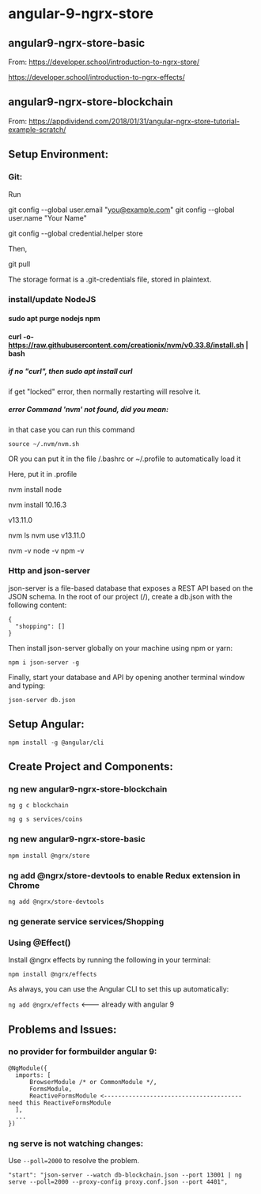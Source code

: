 # angular-9-ngrx-store

## angular9-ngrx-store-basic
From:
https://developer.school/introduction-to-ngrx-store/

https://developer.school/introduction-to-ngrx-effects/

## angular9-ngrx-store-blockchain

From: https://appdividend.com/2018/01/31/angular-ngrx-store-tutorial-example-scratch/

## Setup Environment:

### Git:

Run

  git config --global user.email "you@example.com"
  git config --global user.name "Your Name"

git config --global credential.helper store

Then, 

git pull

The storage format is a .git-credentials file, stored in plaintext.

### install/update NodeJS

#### sudo apt purge nodejs npm

#### curl -o- https://raw.githubusercontent.com/creationix/nvm/v0.33.8/install.sh | bash

##### if no "curl", then sudo apt install curl
if get "locked" error, then normally restarting will resolve it.

##### error Command 'nvm' not found, did you mean:

in that case you can run this command

`source ~/.nvm/nvm.sh`

OR you can put it in the file /.bashrc or ~/.profile to automatically load it

Here, put it in .profile



nvm install node

nvm install 10.16.3

v13.11.0

nvm ls
nvm use v13.11.0

nvm -v
node -v
npm -v

### Http and json-server

json-server is a file-based database that exposes a REST API based on the JSON schema. In the root of our project (/), create a db.json with the following content:

```
{
  "shopping": []
}

```

Then install json-server globally on your machine using npm or yarn:

`npm i json-server -g`

Finally, start your database and API by opening another terminal window and typing:

`json-server db.json`



## Setup Angular:

`npm install -g @angular/cli`


## Create Project and Components:

### ng new angular9-ngrx-store-blockchain

`ng g c blockchain`

`ng g s services/coins`

### ng new angular9-ngrx-store-basic

`npm install @ngrx/store`

### ng add @ngrx/store-devtools to enable Redux extension in Chrome

`ng add @ngrx/store-devtools`


### ng generate service services/Shopping

### Using @Effect()

Install @ngrx effects by running the following in your terminal:

`npm install @ngrx/effects`

As always, you can use the Angular CLI to set this up automatically:

`ng add @ngrx/effects` <--- already with angular 9



## Problems and Issues:

### no provider for formbuilder angular 9:

```
@NgModule({
  imports: [
      BrowserModule /* or CommonModule */, 
      FormsModule,
      ReactiveFormsModule <--------------------------------------- need this ReactiveFormsModule
  ],
  ...
})
```

### ng serve is not watching changes:

Use `--poll=2000` to resolve the problem.

`"start": "json-server --watch db-blockchain.json --port 13001 | ng serve --poll=2000 --proxy-config proxy.conf.json --port 4401",`










